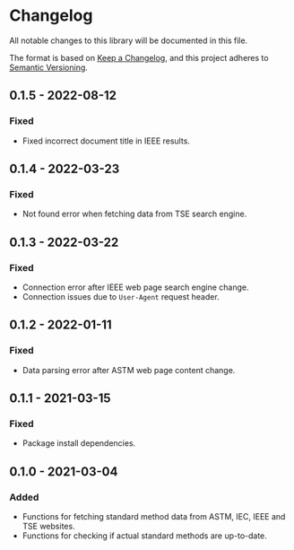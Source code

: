 # Changelog
All notable changes to this library will be documented in this file.

The format is based on [Keep a Changelog](https://keepachangelog.com/en/1.0.0/),
and this project adheres to [Semantic Versioning](https://semver.org/spec/v2.0.0.html).

## 0.1.5 - 2022-08-12
### Fixed
- Fixed incorrect document title in IEEE results.

## 0.1.4 - 2022-03-23
### Fixed
- Not found error when fetching data from TSE search engine.

## 0.1.3 - 2022-03-22
### Fixed
- Connection error after IEEE web page search engine change.
- Connection issues due to ```User-Agent``` request header.

## 0.1.2 - 2022-01-11
### Fixed
- Data parsing error after ASTM web page content change.

## 0.1.1 - 2021-03-15
### Fixed
- Package install dependencies.

## 0.1.0 - 2021-03-04
### Added
- Functions for fetching standard method data from ASTM, IEC, IEEE and TSE websites.
- Functions for checking if actual standard methods are up-to-date.
